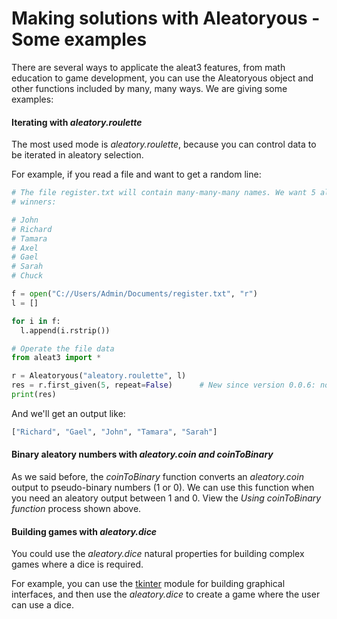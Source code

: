 # Making solutions with Aleatoryous - Some examples

There are several ways to applicate the aleat3 features, from math education to
game development, you can use the Aleatoryous object and other functions included
by many, many ways. We are giving some examples:

#### Iterating with _aleatory.roulette_

The most used mode is *aleatory.roulette*, because you can control data to be
iterated in aleatory selection.

For example, if you read a file and want to get a random line:

```python
# The file register.txt will contain many-many-many names. We want 5 aleatory
# winners:

# John
# Richard
# Tamara
# Axel
# Gael
# Sarah
# Chuck

f = open("C://Users/Admin/Documents/register.txt", "r")
l = []

for i in f:
  l.append(i.rstrip())

# Operate the file data
from aleat3 import *

r = Aleatoryous("aleatory.roulette", l)
res = r.first_given(5, repeat=False)      # New since version 0.0.6: no-repetition
print(res)
```

And we'll get an output like:

```python
["Richard", "Gael", "John", "Tamara", "Sarah"]
```

#### Binary aleatory numbers with _aleatory.coin and coinToBinary_

As we said before, the *coinToBinary* function converts an *aleatory.coin* output
to pseudo-binary numbers (1 or 0). We can use this function when you need an aleatory
output between 1 and 0. View the _Using coinToBinary function_ process shown above.

#### Building games with _aleatory.dice_

You could use the *aleatory.dice* natural properties for building complex games
where a dice is required.

For example, you can use the [tkinter](http://docs.python.org/3.8/library/tkinter) module for building
graphical interfaces, and then use the *aleatory.dice* to create a game where
the user can use a dice.
